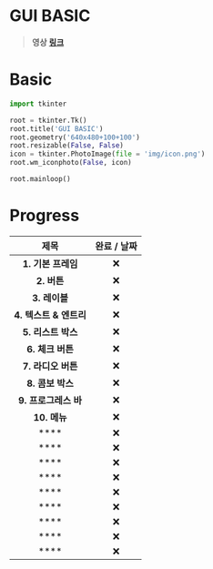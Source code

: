 # **GUI BASIC**

> **영상** [**링크**]()

# **Basic**

```py
import tkinter

root = tkinter.Tk()
root.title('GUI BASIC')
root.geometry('640x480+100+100')
root.resizable(False, False)
icon = tkinter.PhotoImage(file = 'img/icon.png')
root.wm_iconphoto(False, icon)

root.mainloop()
```


# **Progress**

|제목|완료 / 날짜|
|:------:|:---:|
|**1. 기본 프레임**|❌|
|**2. 버튼**|❌|
|**3. 레이블**|❌|
|**4. 텍스트 & 엔트리**|❌|
|**5. 리스트 박스**|❌|
|**6. 체크 버튼**|❌|
|**7. 라디오 버튼**|❌|
|**8. 콤보 박스**|❌|
|**9. 프로그레스 바**|❌|
|**10. 메뉴**|❌|
|****|❌|
|****|❌|
|****|❌|
|****|❌|
|****|❌|
|****|❌|
|****|❌|
|****|❌|
|****|❌|
